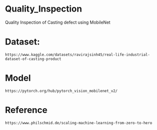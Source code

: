 # Quality_Inspection
Quality Inspection of Casting defect using MobileNet 



# Dataset:
```
https://www.kaggle.com/datasets/ravirajsinh45/real-life-industrial-dataset-of-casting-product
```

# Model
```
https://pytorch.org/hub/pytorch_vision_mobilenet_v2/
```


# Reference
```
https://www.philschmid.de/scaling-machine-learning-from-zero-to-hero
```